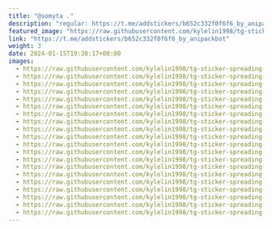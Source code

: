 ```yaml
---
title: "@somyta ."
description: "regular: https://t.me/addstickers/b652c332f0f6f6_by_anipackbot"
featured_image: "https://raw.githubusercontent.com/kylelin1998/tg-sticker-spreading-worldwide-images/main/img/8c87ec33-17e5-45b4-a42e-daf076f9daaf.jpg"
link: "https://t.me/addstickers/b652c332f0f6f6_by_anipackbot"
weight: 3
date: 2024-01-15T19:38:17+08:00
images:
  - https://raw.githubusercontent.com/kylelin1998/tg-sticker-spreading-worldwide-images/main/img/8c87ec33-17e5-45b4-a42e-daf076f9daaf.jpg
  - https://raw.githubusercontent.com/kylelin1998/tg-sticker-spreading-worldwide-images/main/img/4323ca30-13f3-446c-97f0-5d459d6c3e21.jpg
  - https://raw.githubusercontent.com/kylelin1998/tg-sticker-spreading-worldwide-images/main/img/0023566c-dc21-40c1-8681-20089d74c176.jpg
  - https://raw.githubusercontent.com/kylelin1998/tg-sticker-spreading-worldwide-images/main/img/80f62148-4b5b-4b6c-8aad-46a197e0a749.jpg
  - https://raw.githubusercontent.com/kylelin1998/tg-sticker-spreading-worldwide-images/main/img/b873b59e-e88d-493f-bd4a-24b441df1bf8.jpg
  - https://raw.githubusercontent.com/kylelin1998/tg-sticker-spreading-worldwide-images/main/img/df4c3e36-9cbd-4d37-872a-b7662ef7e49e.jpg
  - https://raw.githubusercontent.com/kylelin1998/tg-sticker-spreading-worldwide-images/main/img/69284b96-3477-4a3b-88b0-e20bc790081d.jpg
  - https://raw.githubusercontent.com/kylelin1998/tg-sticker-spreading-worldwide-images/main/img/9cb491ef-962e-4b77-94a7-d8f5dfad8305.jpg
  - https://raw.githubusercontent.com/kylelin1998/tg-sticker-spreading-worldwide-images/main/img/9d52a493-a4bd-4980-a92f-240c1ce59fdf.jpg
  - https://raw.githubusercontent.com/kylelin1998/tg-sticker-spreading-worldwide-images/main/img/8447107e-c16e-43a7-982c-9efcb76a0a1c.jpg
  - https://raw.githubusercontent.com/kylelin1998/tg-sticker-spreading-worldwide-images/main/img/f7b622ec-a4db-4250-a1af-cfd1f6c1fcd2.jpg
  - https://raw.githubusercontent.com/kylelin1998/tg-sticker-spreading-worldwide-images/main/img/e46c9ef6-9c20-4047-9276-6cca51251385.jpg
  - https://raw.githubusercontent.com/kylelin1998/tg-sticker-spreading-worldwide-images/main/img/657f7d13-c29d-4b30-9c9f-5ed8420ba05e.jpg
  - https://raw.githubusercontent.com/kylelin1998/tg-sticker-spreading-worldwide-images/main/img/4a6c8e1b-1cae-4bbb-a262-3e715c0d3b61.jpg
  - https://raw.githubusercontent.com/kylelin1998/tg-sticker-spreading-worldwide-images/main/img/f5e89d53-85ce-411f-b466-5e219ee430a7.jpg
  - https://raw.githubusercontent.com/kylelin1998/tg-sticker-spreading-worldwide-images/main/img/6e367c5e-4892-4d59-9ed7-211b40a51854.jpg
  - https://raw.githubusercontent.com/kylelin1998/tg-sticker-spreading-worldwide-images/main/img/2de636d8-6cdf-46a3-b5ca-99c9dd22cfdd.jpg
  - https://raw.githubusercontent.com/kylelin1998/tg-sticker-spreading-worldwide-images/main/img/942d7e2d-a4e2-4cdf-bd1e-49d73a04afc3.jpg
  - https://raw.githubusercontent.com/kylelin1998/tg-sticker-spreading-worldwide-images/main/img/7e1250e3-7bd0-4383-bf33-708e2c7e9ba5.jpg
  - https://raw.githubusercontent.com/kylelin1998/tg-sticker-spreading-worldwide-images/main/img/e1b00f71-3534-466c-b751-7a06b580b89e.jpg
---
```

